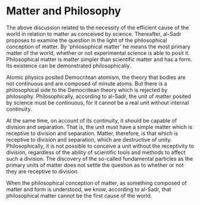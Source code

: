 Matter and Philosophy
=====================

The above discussion related to the necessity of the efficient cause of
the world in relation to matter as conceived by science. Thereafter,
al-Sadr proposes to examine the question in the light of the
philosophical conception of matter. By 'philosophical matter' he means
the most primary matter of the world, whether or not experimental
science is able to posit it. Philosophical matter is matter simpler than
scientific matter and has a form. Its existence can be demonstrated
philosophically.

Atomic physics posited Democritean atomism, the theory that bodies are
not continuous and are composed of minute atoms. But there is a
philosophical side to the Democritean theory which is rejected by
philosophy. Philosophically, according to al-Sadr, the unit of matter
posited by science must be continuous, for it cannot be a real unit
without internal continuity.

At the same time, on account of its continuity, it should be capable of
division and separation. That is, the unit must have a simple matter
which is receptive to division and separation. Matter, therefore, is
that which is receptive to division and separation, which are
destructive of unity. Philosophically, it is not possible to conceive a
unit without the receptivity to division, regardless of the ability of
scientific tools and methods to affect such a division. The discovery of
the so-called fundamental particles as the primary units of matter does
not settle the question as to whether or not they are receptive to
division.

When the philosophical conception of matter, as something composed of
matter and form is understood, we know, according to al-Sadr, that
philosophical matter cannot be the first cause of the world.


